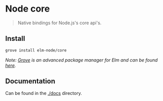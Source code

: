 # Node core

> Native bindings for Node.js's core api's.


## Install

```sh
grove install elm-node/core
```

_Note: [Grove](https://github.com/panosoft/elm-grove) is an advanced package manager for Elm and can be found [here](https://github.com/panosoft/elm-grove)._


## Documentation

Can be found in the [./docs](./tree/master/docs) directory.
